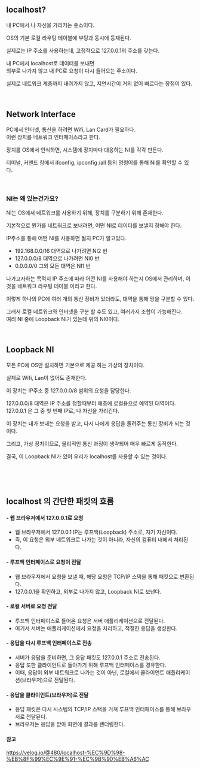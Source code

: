 ## localhost?
내 PC에서 나 자신을 가리키는 줏소이다.  

OS의 기본 로컬 라우팅 테이블에 부팅과 동시에 등재된다.  

실제로는 IP 주소를 사용하는데, 고정적으로 127.0.0.1의 주소를 갖는다.  

내 PC에서 localhost로 데이터를 보내면   
외부로 나가지 않고 내 PC로 요청이 다시 들어오는 주소이다.  


실제로 네트워크 계층까지 내려가지 않고, 지연시간이 거의 없어 빠르다는 장점이 있다.  




<br>

## Network Interface
PC에서 인터넷, 통신을 하려면 Wifi, Lan Card가 필요하다.  
이런 장치를 네트워크 인터페이스라고 한다.   

장치를 OS에서 인식하면, 시스템에 장치마다 대응하는 NI를 각각 만든다.  

터미널, 커맨드 창에서 ifconfig, ipconfig /all 등의 명령어를 통해 NI를 확인할 수 있다.  



<br>

### NI는 왜 있는건가요?
NI는 OS에서 네트워크를 사용하기 위해, 장치를 구분하기 위해 존재한다.  

기본적으로 뭔가를 네트워크로 보내려면, 어떤 NI로 데이터를 보낼지 정해야 한다.  

IP주소를 통해 어떤 NI를 사용하면 될지 PC가 알고있다.  

- 192.168.0.0/16 대역으로 나가려면 NI2 번
- 127.0.0.0/8 대역으로 나가려면 NI0 번
- 0.0.0.0/0 그외 모든 대역은 NI1 번

나가고자하는 목적지 IP 주소에 따라 어떤 NI를 사용해야 하는지 OS에서 관리하며,
이것을 네트워크 라우팅 테이블 이라고 한다.  

이렇게 하나의 PC에 여러 개의 통신 장비가 있더라도, 대역을 통해 망을 구분할 수 있다.  

그래서 로컬 네트워크와 인터넷을 구분 할 수도 있고, 여러가지 조합이 가능해진다.  
여러 NI 중에 Loopback NI가 있는데 위의 NI0이다.  



<br>

## Loopback NI
모든 PC에 OS만 설치하면 기본으로 제공 하는 가상의 장치이다.  

실제로 Wifi, Lan이 없어도 존재한다.  

이 장치는 IP주소 중 127.0.0.0/8 범위의 요청을 담당한다.   

127.0.0.0/8 대역은 IP 주소를 정할때부터 애초에 로컬용으로 예약된 대역이다.  
127.0.0.1 은 그 중 첫 번째 IP로, 나 자신을 가리킨다.  

이 장치는 내가 보내는 요청을 받고, 다시 나에게 응답을 돌려주는 통신 장비가 되는 것이다.  

그리고, 가상 장치이므로, 물리적인 통신 과정이 생략되어 매우 빠르게 동작한다.  

결국, 이 Loopback NI가 있어 우리가 localhost를 사용할 수 있는 것이다.


<br><br><br>

## localhost 의 간단한 패킷의 흐름
#### - 웹 브라우저에서 127.0.0.1로 요청
  - 웹 브라우저에서 127.0.0.1 IP는 루프백(Loopback) 주소로, 자기 자신이다.
  - 즉, 이 요청은 외부 네트워크로 나가는 것이 아니라, 자신의 컴퓨터 내에서 처리된다.
#### - 루프백 인터페이스로 요청이 전달
  - 웹 브라우저에서 요청을 보낼 때, 해당 요청은 TCP/IP 스택을 통해 패킷으로 변환된다.
  - 127.0.0.1을 확인하고, 외부로 나가지 않고, Loopback NI로 보낸다.
#### - 로컬 서버로 요청 전달
  - 루프백 인터페이스로 들어온 요청은 서버 애플리케이션으로 전달된다.
  - 여기서 서버는 애플리케이션에서 요청을 처리하고, 적절한 응답을 생성한다.
#### - 응답을 다시 루프백 인터페이스로 전송
  - 서버가 응답을 준비하면, 그 응답 패킷도 127.0.0.1 주소로 전송된다.
  - 응답 또한 클라이언트로 돌아가기 위해 루프백 인터페이스를 경유한다.
  - 이때, 응답이 외부 네트워크로 나가는 것이 아닌, 로컬에서 클라이언트 애플리케이션(브라우저)으로 전달된다.
#### - 응답을 클라이언트(브라우저)로 전달
  - 응답 패킷은 다시 시스템의 TCP/IP 스택을 거쳐 루프백 인터페이스를 통해 브라우저로 전달된다.
  - 브라우저는 응답을 받아 화면에 결과를 렌더링한다.


#### 참고
https://velog.io/@480/localhost-%EC%9D%98-%EB%8F%99%EC%9E%91-%EC%9B%90%EB%A6%AC

